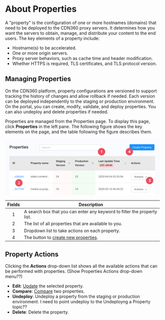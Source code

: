 # About Properties

A "property" is the configuration of one or more hostnames (domains) that need to be deployed to the CDN360 proxy servers. It determines how you want the servers to obtain, manage, and distribute your content to the end users. The key elements of a property include:
- Hostname(s) to be accelerated.
- One or more origin servers.
- Proxy server behaviors, such as cache time and header modification.
- Whether HTTPS is required, TLS certificates, and TLS protocol version.

## Managing Properties

On the CDN360 platform, property configurations are versioned to support tracking the history of changes and allow rollback if needed. Each version can be  deployed independently to the staging or production environment. On the portal, you can create, modify, validate, and deploy properties. You can also undeploy and delete properties if needed.

Properties are managed from the Properties page. To display this page, click **Properties** in the left pane. The following figure shows the key elements on the page, and the table following the figure describes them.

<p align=center><img src="/docs/resources/images/Properties Page.png" alt="properties page" width="900"></p>


| **Fields**   | **Description**                                                                           |
| :----------: | ----------------------------------------------------------------------------------------- |
| 1            | A search box that you can enter any keyword to filter the property list.                  |
| 2            | The list of all properties that are available to you.                                     |
| 3            | Dropdown list to take actions on each property.                                           |
| 4            | The button to [create new properties](<docs/portal/properties/../../../creating-property.md>).    |

## Property Actions
Clicking the **Actions** drop-down list shows all the available actions that can be performed with properties.
(Show Properties Actions drop-down menu??)
- **Edit**: [Update](<docs/portal/properties/../../../editing-properties.md>) the selected property.
- **Compare**: [Compare](<docs/portal/properties/../../../comparing-properties.md>) two properties.
- **Undeploy**: Undeploy a property from the staging or production environment. I need to point undeploy to the Undeployng a Property topic??
- **Delete**: Delete the property.

